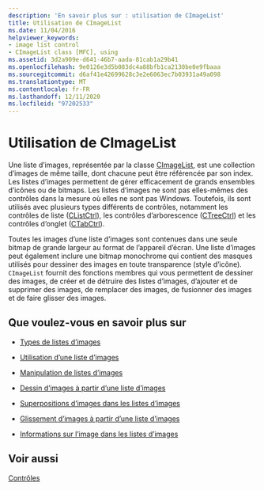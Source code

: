 ```yaml
---
description: 'En savoir plus sur : utilisation de CImageList'
title: Utilisation de CImageList
ms.date: 11/04/2016
helpviewer_keywords:
- image list control
- CImageList class [MFC], using
ms.assetid: 3d2a909e-d641-46b7-aada-81cab1a29b41
ms.openlocfilehash: 9e0126e3d5b083dc4a88bfb1ca2130be0e9fbaaa
ms.sourcegitcommit: d6af41e42699628c3e2e6063ec7b03931a49a098
ms.translationtype: MT
ms.contentlocale: fr-FR
ms.lasthandoff: 12/11/2020
ms.locfileid: "97202533"
---
```

# <a name="using-cimagelist"></a>Utilisation de CImageList

Une liste d’images, représentée par la classe [CImageList](../mfc/reference/cimagelist-class.md), est une collection d’images de même taille, dont chacune peut être référencée par son index. Les listes d’images permettent de gérer efficacement de grands ensembles d’icônes ou de bitmaps. Les listes d’images ne sont pas elles-mêmes des contrôles dans la mesure où elles ne sont pas Windows. Toutefois, ils sont utilisés avec plusieurs types différents de contrôles, notamment les contrôles de liste ([CListCtrl](../mfc/reference/clistctrl-class.md)), les contrôles d’arborescence ([CTreeCtrl](../mfc/reference/ctreectrl-class.md)) et les contrôles d’onglet ([CTabCtrl](../mfc/reference/ctabctrl-class.md)).

Toutes les images d’une liste d’images sont contenues dans une seule bitmap de grande largeur au format de l’appareil d’écran. Une liste d’images peut également inclure une bitmap monochrome qui contient des masques utilisés pour dessiner des images en toute transparence (style d’icône). `CImageList` fournit des fonctions membres qui vous permettent de dessiner des images, de créer et de détruire des listes d’images, d’ajouter et de supprimer des images, de remplacer des images, de fusionner des images et de faire glisser des images.

## <a name="what-do-you-want-to-know-more-about"></a>Que voulez-vous en savoir plus sur

- [Types de listes d’images](../mfc/types-of-image-lists.md)

- [Utilisation d’une liste d’images](../mfc/using-an-image-list.md)

- [Manipulation de listes d’images](../mfc/manipulating-image-lists.md)

- [Dessin d’images à partir d’une liste d’images](../mfc/drawing-images-from-an-image-list.md)

- [Superpositions d’images dans les listes d’images](../mfc/image-overlays-in-image-lists.md)

- [Glissement d’images à partir d’une liste d’images](../mfc/dragging-images-from-an-image-list.md)

- [Informations sur l’image dans les listes d’images](../mfc/image-information-in-image-lists.md)

## <a name="see-also"></a>Voir aussi

[Contrôles](../mfc/controls-mfc.md)
